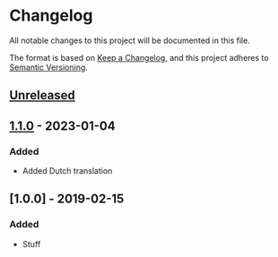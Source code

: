 # Changelog

All notable changes to this project will be documented in this file.

The format is based on [Keep a Changelog](https://keepachangelog.com/en/1.0.0/),
and this project adheres to [Semantic Versioning](https://semver.org/spec/v2.0.0.html).

## [Unreleased]

## [1.1.0] - 2023-01-04

### Added

-   Added Dutch translation

## [1.0.0] - 2019-02-15

### Added

-   Stuff

[Unreleased]: https://github.com/raoulvdberge/playground/compare/1.1.0...HEAD

[1.1.0]: https://github.com/raoulvdberge/playground/compare/1.0.0...1.1.0
